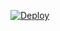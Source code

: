 
[![Deploy](https://www.herokucdn.com/deploy/button.png)](https://heroku.com/deploy?template=https://github.com/Lakshsharma31/permanent-md)
